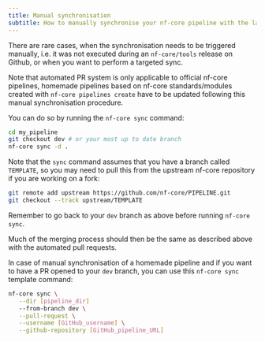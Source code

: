 ```yaml
---
title: Manual synchronisation
subtitle: How to manually synchronise your nf-core pipeline with the latest nf-core/tools template
---
```


There are rare cases, when the synchronisation needs to be triggered manually,
i.e. it was not executed during an `nf-core/tools` release on Github, or when you want to perform a targeted sync.

Note that automated PR system is only applicable to official nf-core pipelines, homemade pipelines based on nf-core standards/modules created with `nf-core pipelines create` have to be updated following this manual synchronisation procedure.

You can do so by running the `nf-core sync` command:

```bash
cd my_pipeline
git checkout dev # or your most up to date branch
nf-core sync -d .
```

Note that the `sync` command assumes that you have a branch called `TEMPLATE`, so you may need to pull this from the upstream nf-core repository if you are working on a fork:

```bash
git remote add upstream https://github.com/nf-core/PIPELINE.git
git checkout --track upstream/TEMPLATE
```

Remember to go back to your `dev` branch as above before running `nf-core sync`.

Much of the merging process should then be the same as described above with the automated pull requests.

In case of manual synchronisation of a homemade pipeline and if you want to have a PR opened to your `dev` branch, you can use this `nf-core sync` template command:

```bash
nf-core sync \
   --dir [pipeline_dir]
   --from-branch dev \
   --pull-request \
   --username [GitHub_username] \
   --github-repository [GitHub_pipeline_URL]
```
